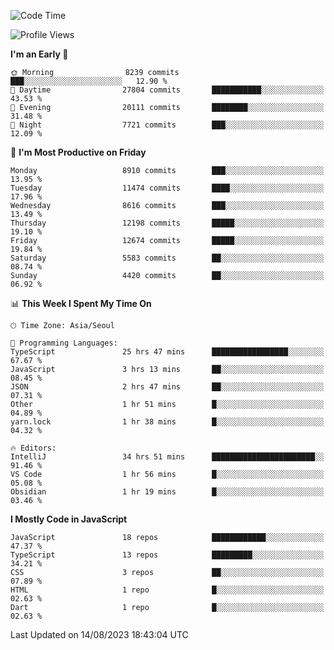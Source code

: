<!--START_SECTION:waka-->
![Code Time](http://img.shields.io/badge/Code%20Time-5%2C322%20hrs%2055%20mins-blue)

![Profile Views](http://img.shields.io/badge/Profile%20Views-0-blue)

**I'm an Early 🐤** 

```text
🌞 Morning                8239 commits        ███░░░░░░░░░░░░░░░░░░░░░░   12.90 % 
🌆 Daytime                27804 commits       ███████████░░░░░░░░░░░░░░   43.53 % 
🌃 Evening                20111 commits       ████████░░░░░░░░░░░░░░░░░   31.48 % 
🌙 Night                  7721 commits        ███░░░░░░░░░░░░░░░░░░░░░░   12.09 % 
```
📅 **I'm Most Productive on Friday** 

```text
Monday                   8910 commits        ███░░░░░░░░░░░░░░░░░░░░░░   13.95 % 
Tuesday                  11474 commits       ████░░░░░░░░░░░░░░░░░░░░░   17.96 % 
Wednesday                8616 commits        ███░░░░░░░░░░░░░░░░░░░░░░   13.49 % 
Thursday                 12198 commits       █████░░░░░░░░░░░░░░░░░░░░   19.10 % 
Friday                   12674 commits       █████░░░░░░░░░░░░░░░░░░░░   19.84 % 
Saturday                 5583 commits        ██░░░░░░░░░░░░░░░░░░░░░░░   08.74 % 
Sunday                   4420 commits        ██░░░░░░░░░░░░░░░░░░░░░░░   06.92 % 
```


📊 **This Week I Spent My Time On** 

```text
🕑︎ Time Zone: Asia/Seoul

💬 Programming Languages: 
TypeScript               25 hrs 47 mins      █████████████████░░░░░░░░   67.67 % 
JavaScript               3 hrs 13 mins       ██░░░░░░░░░░░░░░░░░░░░░░░   08.45 % 
JSON                     2 hrs 47 mins       ██░░░░░░░░░░░░░░░░░░░░░░░   07.31 % 
Other                    1 hr 51 mins        █░░░░░░░░░░░░░░░░░░░░░░░░   04.89 % 
yarn.lock                1 hr 38 mins        █░░░░░░░░░░░░░░░░░░░░░░░░   04.32 % 

🔥 Editors: 
IntelliJ                 34 hrs 51 mins      ███████████████████████░░   91.46 % 
VS Code                  1 hr 56 mins        █░░░░░░░░░░░░░░░░░░░░░░░░   05.08 % 
Obsidian                 1 hr 19 mins        █░░░░░░░░░░░░░░░░░░░░░░░░   03.46 % 
```

**I Mostly Code in JavaScript** 

```text
JavaScript               18 repos            ████████████░░░░░░░░░░░░░   47.37 % 
TypeScript               13 repos            █████████░░░░░░░░░░░░░░░░   34.21 % 
CSS                      3 repos             ██░░░░░░░░░░░░░░░░░░░░░░░   07.89 % 
HTML                     1 repo              █░░░░░░░░░░░░░░░░░░░░░░░░   02.63 % 
Dart                     1 repo              █░░░░░░░░░░░░░░░░░░░░░░░░   02.63 % 
```




 Last Updated on 14/08/2023 18:43:04 UTC
<!--END_SECTION:waka-->
